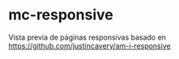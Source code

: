mc-responsive
=============

Vista previa de páginas responsivas basado en https://github.com/justincavery/am-i-responsive
